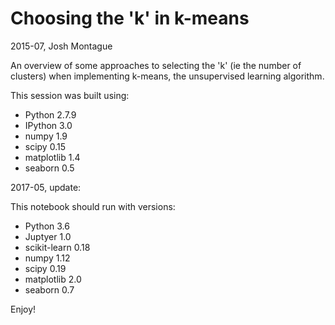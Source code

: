 # Choosing the 'k' in k-means 

2015-07, Josh Montague

An overview of some approaches to selecting the 'k' (ie the number of clusters) when implementing k-means, the unsupervised learning algorithm. 

This session was built using: 

- Python 2.7.9 
- IPython 3.0 
- numpy 1.9
- scipy 0.15
- matplotlib 1.4
- seaborn 0.5

2017-05, update:

This notebook should run with versions:
- Python 3.6
- Juptyer 1.0
- scikit-learn 0.18 
- numpy 1.12
- scipy 0.19
- matplotlib 2.0 
- seaborn 0.7 

Enjoy! 


